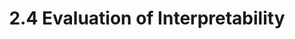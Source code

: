 ---
title:  "2.4 Evaluation of Interpretability"
permalink: /IML/evaluation_of_interpretability/
---